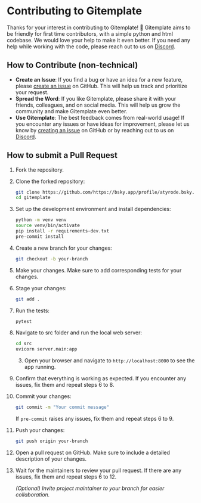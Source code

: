 # Contributing to Gitemplate

Thanks for your interest in contributing to Gitemplate! 🚀 Gitemplate aims to be friendly for first time contributors, with a simple python and html codebase. We would love your help to make it even better. If you need any help while working with the code, please reach out to us on [Discord](https://discord.com/invite/example).

## How to Contribute (non-technical)

- **Create an Issue**: If you find a bug or have an idea for a new feature, please [create an issue](https://github.com/https://bsky.app/profile/atyrode.bsky.social/gitemplate/issues/new) on GitHub. This will help us track and prioritize your request.
- **Spread the Word**: If you like Gitemplate, please share it with your friends, colleagues, and on social media. This will help us grow the community and make Gitemplate even better.
- **Use Gitemplate**: The best feedback comes from real-world usage! If you encounter any issues or have ideas for improvement, please let us know by [creating an issue](https://github.com/https://bsky.app/profile/atyrode.bsky.social/gitemplate/issues/new) on GitHub or by reaching out to us on [Discord](https://discord.com/invite/example).

## How to submit a Pull Request

1. Fork the repository.

2. Clone the forked repository:

   ```bash
   git clone https://github.com/https://bsky.app/profile/atyrode.bsky.social/gitemplate.git
   cd gitemplate
   ```

3. Set up the development environment and install dependencies:

   ```bash
   python -m venv venv
   source venv/bin/activate
   pip install -r requirements-dev.txt
   pre-commit install
   ```

4. Create a new branch for your changes:

    ```bash
    git checkout -b your-branch
    ```

5. Make your changes. Make sure to add corresponding tests for your changes.

6. Stage your changes:

    ```bash
    git add .
    ```

7. Run the tests:

   ```bash
   pytest
   ```

8. Navigate to src folder and run the local web server:

      ``` bash
      cd src
      uvicorn server.main:app
      ```

   3. Open your browser and navigate to `http://localhost:8000` to see the app running.

9. Confirm that everything is working as expected. If you encounter any issues, fix them and repeat steps 6 to 8.

10. Commit your changes:

    ```bash
    git commit -m "Your commit message"
    ```

    If `pre-commit` raises any issues, fix them and repeat steps 6 to 9.

11. Push your changes:

    ```bash
    git push origin your-branch
    ```

12. Open a pull request on GitHub. Make sure to include a detailed description of your changes.

13. Wait for the maintainers to review your pull request. If there are any issues, fix them and repeat steps 6 to 12.

    *(Optional) Invite project maintainer to your branch for easier collaboration.*
